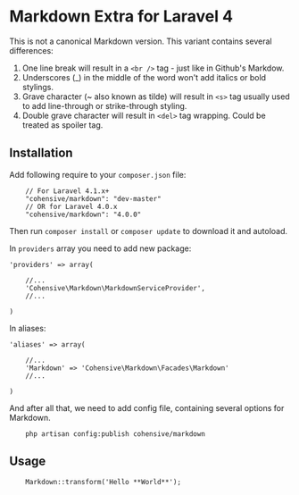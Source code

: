 # Markdown Extra for Laravel 4

This is not a canonical Markdown version. This variant contains several differences:

1. One line break will result in a `<br />` tag - just like in Github's Markdow.
2. Underscores (\_) in the middle of the word won't add italics or bold stylings.
3. Grave character (~ also known as tilde) will result in `<s>` tag usually used
to add line-through or strike-through styling.
4. Double grave character will result in `<del>` tag wrapping. Could be treated
as spoiler tag.

## Installation

Add following require to your `composer.json` file:

~~~
	// For Laravel 4.1.x+
	"cohensive/markdown": "dev-master"
	// OR for Laravel 4.0.x
	"cohensive/markdown": "4.0.0"
~~~

Then run `composer install` or `composer update` to download it and autoload.

In `providers` array you need to add new package:

~~~
'providers' => array(

	//...
	'Cohensive\Markdown\MarkdownServiceProvider',
	//...

)
~~~

In aliases:

~~~
'aliases' => array(

	//...
	'Markdown' => 'Cohensive\Markdown\Facades\Markdown'
	//...

)
~~~


And after all that, we need to add config file, containing several options for Markdown.

~~~
	php artisan config:publish cohensive/markdown
~~~

## Usage

~~~
	Markdown::transform('Hello **World**');
~~~
